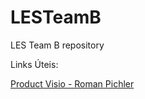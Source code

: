 # LESTeamB
LES Team B repository

Links Úteis:

[Product Visio - Roman Pichler](https://www.scrumalliance.org/community/articles/2009/january/the-product-vision)
